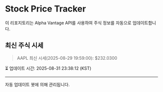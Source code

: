 
# Stock Price Tracker

이 리포지토리는 Alpha Vantage API를 사용하여 주식 정보를 자동으로 업데이트합니다.

## 최신 주식 시세
> AAPL 최신 시세(2025-08-29 19:59:00): $232.0300

⏳ 업데이트 시간: 2025-08-31 23:38:12 (KST)

---
자동 업데이트 봇에 의해 관리됩니다.
